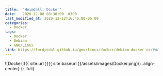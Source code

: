 ```yaml
---
title:  "Heimdall: Docker"
date:   2020-12-08 08:30:00 -0300
last_modified_at: 2020-12-12T16:45:00-05:00
categories:
  - Docker
tags:
  - Docker
  - Debian
  - GNU/Linux
link: https://lordpedal.github.io/gnu/linux/docker/debian-docker-ce/#docker-heimdall
---
```


![Docker]({{ site.url }}{{ site.baseurl }}/assets/images/Docker.png){: .align-center}
{: .full}
